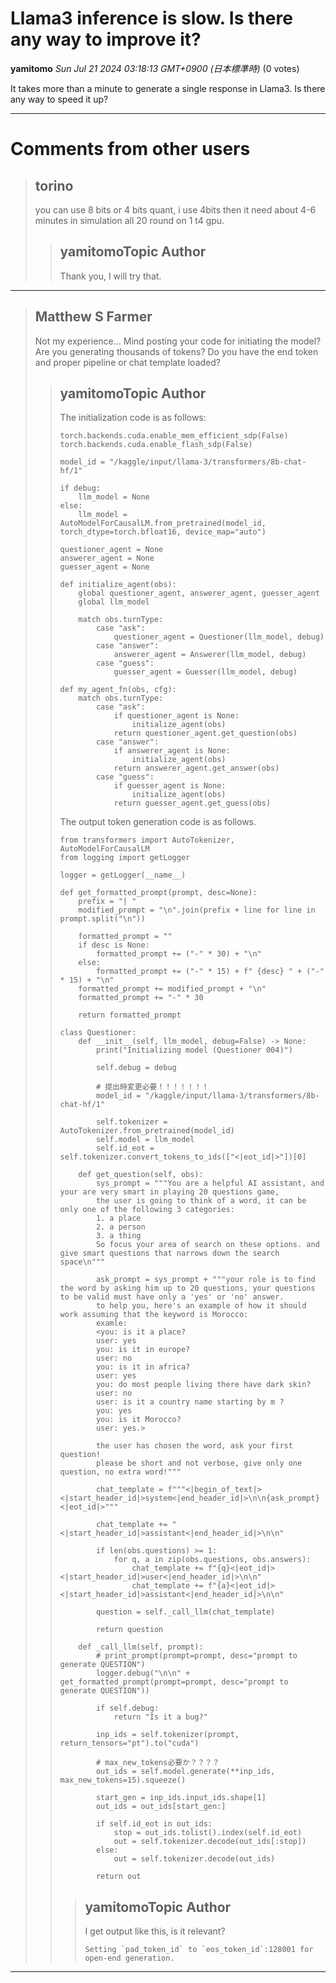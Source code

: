 # Llama3 inference is slow. Is there any way to improve it?

**yamitomo** *Sun Jul 21 2024 03:18:13 GMT+0900 (日本標準時)* (0 votes)

It takes more than a minute to generate a single response in Llama3. Is there any way to speed it up?



---

 # Comments from other users

> ## torino
> 
> you can use 8 bits or 4 bits quant, i use 4bits then it need about 4-6 minutes in simulation all 20 round on 1 t4 gpu.
> 
> 
> 
> > ## yamitomoTopic Author
> > 
> > Thank you, I will try that.
> > 
> > 
> > 


---

> ## Matthew S Farmer
> 
> Not my experience… Mind posting your code for initiating the model? Are you generating thousands of tokens? Do you have the end token and proper pipeline or chat template loaded? 
> 
> 
> 
> > ## yamitomoTopic Author
> > 
> > The initialization code is as follows:
> > 
> > ```
> > torch.backends.cuda.enable_mem_efficient_sdp(False)
> > torch.backends.cuda.enable_flash_sdp(False)
> > 
> > model_id = "/kaggle/input/llama-3/transformers/8b-chat-hf/1"
> > 
> > if debug:
> >     llm_model = None
> > else:
> >     llm_model = AutoModelForCausalLM.from_pretrained(model_id, torch_dtype=torch.bfloat16, device_map="auto")
> > 
> > questioner_agent = None
> > answerer_agent = None
> > guesser_agent = None
> > 
> > def initialize_agent(obs):
> >     global questioner_agent, answerer_agent, guesser_agent
> >     global llm_model
> > 
> >     match obs.turnType:
> >         case "ask":
> >             questioner_agent = Questioner(llm_model, debug)
> >         case "answer":
> >             answerer_agent = Answerer(llm_model, debug)
> >         case "guess":
> >             guesser_agent = Guesser(llm_model, debug)
> > 
> > def my_agent_fn(obs, cfg):
> >     match obs.turnType:
> >         case "ask":
> >             if questioner_agent is None:
> >                 initialize_agent(obs)
> >             return questioner_agent.get_question(obs)
> >         case "answer":
> >             if answerer_agent is None:
> >                 initialize_agent(obs)
> >             return answerer_agent.get_answer(obs)
> >         case "guess":
> >             if guesser_agent is None:
> >                 initialize_agent(obs)
> >             return guesser_agent.get_guess(obs)
> > 
> > ```
> > 
> > The output token generation code is as follows.
> > 
> > ```
> > from transformers import AutoTokenizer, AutoModelForCausalLM
> > from logging import getLogger
> > 
> > logger = getLogger(__name__)
> > 
> > def get_formatted_prompt(prompt, desc=None):
> >     prefix = "| "
> >     modified_prompt = "\n".join(prefix + line for line in prompt.split("\n"))
> > 
> >     formatted_prompt = ""
> >     if desc is None:
> >         formatted_prompt += ("-" * 30) + "\n"
> >     else:
> >         formatted_prompt += ("-" * 15) + f" {desc} " + ("-" * 15) + "\n"
> >     formatted_prompt += modified_prompt + "\n"
> >     formatted_prompt += "-" * 30
> > 
> >     return formatted_prompt
> > 
> > class Questioner:
> >     def __init__(self, llm_model, debug=False) -> None:
> >         print("Initializing model (Questioner 004)")
> > 
> >         self.debug = debug
> > 
> >         # 提出時変更必要！！！！！！！
> >         model_id = "/kaggle/input/llama-3/transformers/8b-chat-hf/1"
> > 
> >         self.tokenizer = AutoTokenizer.from_pretrained(model_id)
> >         self.model = llm_model
> >         self.id_eot = self.tokenizer.convert_tokens_to_ids(["<|eot_id|>"])[0]
> > 
> >     def get_question(self, obs):
> >         sys_prompt = """You are a helpful AI assistant, and your are very smart in playing 20 questions game,
> >         the user is going to think of a word, it can be only one of the following 3 categories:
> >         1. a place
> >         2. a person
> >         3. a thing
> >         So focus your area of search on these options. and give smart questions that narrows down the search space\n"""
> > 
> >         ask_prompt = sys_prompt + """your role is to find the word by asking him up to 20 questions, your questions to be valid must have only a 'yes' or 'no' answer.
> >         to help you, here's an example of how it should work assuming that the keyword is Morocco:
> >         examle:
> >         <you: is it a place?
> >         user: yes
> >         you: is it in europe?
> >         user: no
> >         you: is it in africa?
> >         user: yes
> >         you: do most people living there have dark skin?
> >         user: no
> >         user: is it a country name starting by m ?
> >         you: yes
> >         you: is it Morocco?
> >         user: yes.>
> > 
> >         the user has chosen the word, ask your first question!
> >         please be short and not verbose, give only one question, no extra word!"""
> > 
> >         chat_template = f"""<|begin_of_text|><|start_header_id|>system<|end_header_id|>\n\n{ask_prompt}<|eot_id|>"""
> > 
> >         chat_template += "<|start_header_id|>assistant<|end_header_id|>\n\n"
> > 
> >         if len(obs.questions) >= 1:
> >             for q, a in zip(obs.questions, obs.answers):
> >                 chat_template += f"{q}<|eot_id|><|start_header_id|>user<|end_header_id|>\n\n"
> >                 chat_template += f"{a}<|eot_id|><|start_header_id|>assistant<|end_header_id|>\n\n"
> > 
> >         question = self._call_llm(chat_template)
> > 
> >         return question
> > 
> >     def _call_llm(self, prompt):
> >         # print_prompt(prompt=prompt, desc="prompt to generate QUESTION")
> >         logger.debug("\n\n" + get_formatted_prompt(prompt=prompt, desc="prompt to generate QUESTION"))
> > 
> >         if self.debug:
> >             return "Is it a bug?"
> > 
> >         inp_ids = self.tokenizer(prompt, return_tensors="pt").to("cuda")
> > 
> >         # max_new_tokens必要か？？？？
> >         out_ids = self.model.generate(**inp_ids, max_new_tokens=15).squeeze()
> > 
> >         start_gen = inp_ids.input_ids.shape[1]
> >         out_ids = out_ids[start_gen:]
> > 
> >         if self.id_eot in out_ids:
> >             stop = out_ids.tolist().index(self.id_eot)
> >             out = self.tokenizer.decode(out_ids[:stop])
> >         else:
> >             out = self.tokenizer.decode(out_ids)
> > 
> >         return out
> > 
> > ```
> > 
> > 
> > 
> > > ## yamitomoTopic Author
> > > 
> > > I get output like this, is it relevant?
> > > 
> > > ```
> > > Setting `pad_token_id` to `eos_token_id`:128001 for open-end generation.
> > > 
> > > ```
> > > 
> > > 
> > > 


---

